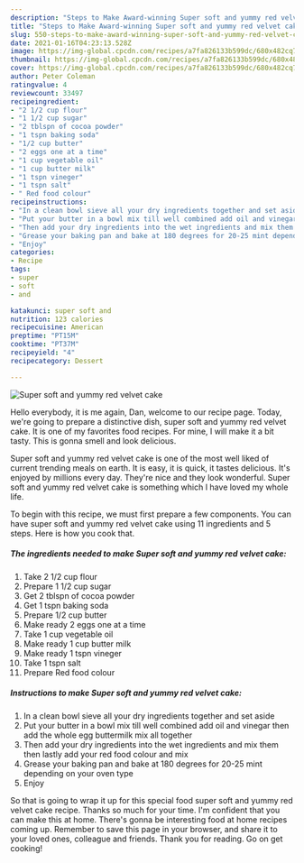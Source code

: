 ```yaml
---
description: "Steps to Make Award-winning Super soft and yummy red velvet cake"
title: "Steps to Make Award-winning Super soft and yummy red velvet cake"
slug: 550-steps-to-make-award-winning-super-soft-and-yummy-red-velvet-cake
date: 2021-01-16T04:23:13.528Z
image: https://img-global.cpcdn.com/recipes/a7fa826133b599dc/680x482cq70/super-soft-and-yummy-red-velvet-cake-recipe-main-photo.jpg
thumbnail: https://img-global.cpcdn.com/recipes/a7fa826133b599dc/680x482cq70/super-soft-and-yummy-red-velvet-cake-recipe-main-photo.jpg
cover: https://img-global.cpcdn.com/recipes/a7fa826133b599dc/680x482cq70/super-soft-and-yummy-red-velvet-cake-recipe-main-photo.jpg
author: Peter Coleman
ratingvalue: 4
reviewcount: 33497
recipeingredient:
- "2 1/2 cup flour"
- "1 1/2 cup sugar"
- "2 tblspn of cocoa powder"
- "1 tspn baking soda"
- "1/2 cup butter"
- "2 eggs one at a time"
- "1 cup vegetable oil"
- "1 cup butter milk"
- "1 tspn vineger"
- "1 tspn salt"
- " Red food colour"
recipeinstructions:
- "In a clean bowl sieve all your dry ingredients together and set aside"
- "Put your butter in a bowl mix till well combined add oil and vinegar then add the whole egg buttermilk mix all together"
- "Then add your dry ingredients into the wet ingredients and mix them then lastly add your red food colour and mix"
- "Grease your baking pan and bake at 180 degrees for 20-25 mint depending on your oven type"
- "Enjoy"
categories:
- Recipe
tags:
- super
- soft
- and

katakunci: super soft and 
nutrition: 123 calories
recipecuisine: American
preptime: "PT15M"
cooktime: "PT37M"
recipeyield: "4"
recipecategory: Dessert

---
```



![Super soft and yummy red velvet cake](https://img-global.cpcdn.com/recipes/a7fa826133b599dc/680x482cq70/super-soft-and-yummy-red-velvet-cake-recipe-main-photo.jpg)

Hello everybody, it is me again, Dan, welcome to our recipe page. Today, we're going to prepare a distinctive dish, super soft and yummy red velvet cake. It is one of my favorites food recipes. For mine, I will make it a bit tasty. This is gonna smell and look delicious.

Super soft and yummy red velvet cake is one of the most well liked of current trending meals on earth. It is easy, it is quick, it tastes delicious. It's enjoyed by millions every day. They're nice and they look wonderful. Super soft and yummy red velvet cake is something which I have loved my whole life.




To begin with this recipe, we must first prepare a few components. You can have super soft and yummy red velvet cake using 11 ingredients and 5 steps. Here is how you cook that.

<!--inarticleads1-->

##### The ingredients needed to make Super soft and yummy red velvet cake:

1. Take 2 1/2 cup flour
1. Prepare 1 1/2 cup sugar
1. Get 2 tblspn of cocoa powder
1. Get 1 tspn baking soda
1. Prepare 1/2 cup butter
1. Make ready 2 eggs one at a time
1. Take 1 cup vegetable oil
1. Make ready 1 cup butter milk
1. Make ready 1 tspn vineger
1. Take 1 tspn salt
1. Prepare  Red food colour




<!--inarticleads2-->

##### Instructions to make Super soft and yummy red velvet cake:

1. In a clean bowl sieve all your dry ingredients together and set aside
1. Put your butter in a bowl mix till well combined add oil and vinegar then add the whole egg buttermilk mix all together
1. Then add your dry ingredients into the wet ingredients and mix them then lastly add your red food colour and mix
1. Grease your baking pan and bake at 180 degrees for 20-25 mint depending on your oven type
1. Enjoy




So that is going to wrap it up for this special food super soft and yummy red velvet cake recipe. Thanks so much for your time. I'm confident that you can make this at home. There's gonna be interesting food at home recipes coming up. Remember to save this page in your browser, and share it to your loved ones, colleague and friends. Thank you for reading. Go on get cooking!
